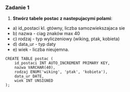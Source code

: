 ### Zadanie 1


 1. **Stwórz tabele postac z nastepujacymi polami**:
* a) id_postaci kl. gtówny, liczba samozwiekszajaca sie
* b) nazwa - ciag znaków max 40
* c) rodzaj - typ wyliczeniowy (wiking, ptak, kobieta)
* d) data_ur - typ daty
* e) wiek - liczba nieujemna.


```
CREATE TABLE postac (
    id_postaci INT AUTO_INCREMENT PRIMARY KEY,
    nazwa VARCHAR(40),
    rodzaj ENUM('wiking', 'ptak', 'kobieta'),
    data_ur DATE,
    wiek INT UNSIGNED
);
```
